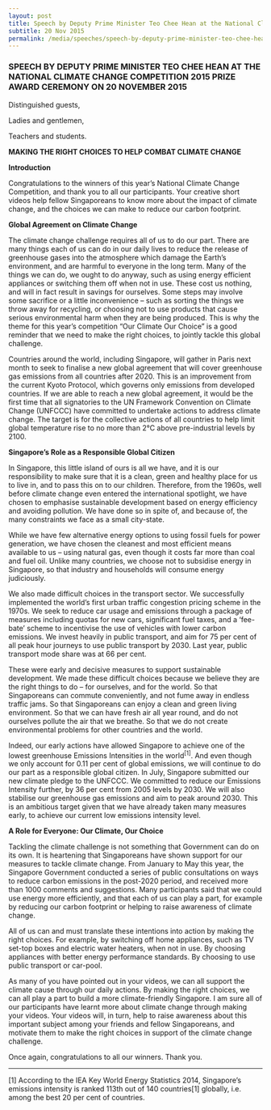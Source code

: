 ```yaml
---
layout: post
title: Speech by Deputy Prime Minister Teo Chee Hean at the National Climate Change Competition 2015 Prize Award Ceremony on 20 November 2015
subtitle: 20 Nov 2015
permalink: /media/speeches/speech-by-deputy-prime-minister-teo-chee-hean-at-the-national-climate-change-competition-2015-prize-award-ceremony-on-20-november-2015
---
```


### SPEECH BY DEPUTY PRIME MINISTER TEO CHEE HEAN AT THE NATIONAL CLIMATE CHANGE COMPETITION 2015 PRIZE AWARD CEREMONY ON 20 NOVEMBER 2015

Distinguished guests,

Ladies and gentlemen,

Teachers and students.

**MAKING THE RIGHT CHOICES TO HELP COMBAT CLIMATE CHANGE**

**Introduction**

Congratulations to the winners of this year’s National Climate Change Competition, and thank you to all our participants.  Your creative short videos help fellow Singaporeans to know more about the impact of climate change, and the choices we can make to reduce our carbon footprint.

**Global Agreement on Climate Change**

The climate change challenge requires all of us to do our part. There are many things each of us can do in our daily lives to reduce the release of greenhouse gases into the atmosphere which damage the Earth’s environment, and are harmful to everyone in the long term. Many of the things we can do, we ought to do anyway, such as using energy efficient appliances or switching them off when not in use. These cost us nothing, and will in fact result in savings for ourselves. Some steps may involve some sacrifice or a little inconvenience – such as sorting the things we throw away for recycling, or choosing not to use products that cause serious environmental harm when they are being produced. This is why the theme for this year’s competition “Our Climate Our Choice” is a good reminder that we need to make the right choices, to jointly tackle this global challenge.

Countries around the world, including Singapore, will gather in Paris next month to seek to finalise a new global agreement that will cover greenhouse gas emissions from all countries after 2020. This is an improvement from the current Kyoto Protocol, which governs only emissions from developed countries. If we are able to reach a new global agreement, it would be the first time that all signatories to the UN Framework Convention on Climate Change (UNFCCC) have committed to undertake actions to address climate change. The target is for the collective actions of all countries to help limit global temperature rise to no more than 2°C above pre-industrial levels by 2100.  

**Singapore’s Role as a Responsible Global Citizen**

In Singapore, this little island of ours is all we have, and it is our responsibility to make sure that it is a clean, green and healthy place for us to live in, and to pass this on to our children. Therefore, from the 1960s, well before climate change even entered the international spotlight, we have chosen to emphasise sustainable development based on energy efficiency and avoiding pollution. We have done so in spite of, and because of, the many constraints we face as a small city-state.

While we have few alternative energy options to using fossil fuels for power generation, we have chosen the cleanest and most efficient means available to us – using natural gas, even though it costs far more than coal and fuel oil.  Unlike many countries, we choose not to subsidise energy in Singapore, so that industry and households will consume energy judiciously.   

We also made difficult choices in the transport sector. We successfully implemented the world’s first urban traffic congestion pricing scheme in the 1970s. We seek to reduce car usage and emissions through a package of measures including quotas for new cars, significant fuel taxes, and a ‘fee-bate’ scheme to incentivise the use of vehicles with lower carbon emissions.  We invest heavily in public transport, and aim for 75 per cent of all peak hour journeys to use public transport by 2030. Last year, public transport mode share was at 66 per cent. 

These were early and decisive measures to support sustainable development. We made these difficult choices because we believe they are the right things to do – for ourselves, and for the world. So that Singaporeans can commute conveniently, and not fume away in endless traffic jams. So that Singaporeans can enjoy a clean and green living environment. So that we can have fresh air all year round, and do not ourselves pollute the air that we breathe. So that we do not create environmental problems for other countries and the world.

Indeed, our early actions have allowed Singapore to achieve one of the lowest greenhouse Emissions Intensities in the world<sup>[1]</sup>. And even though we only account for 0.11 per cent of global emissions, we will continue to do our part as a responsible global citizen. In July, Singapore submitted our new climate pledge to the UNFCCC.  We committed to reduce our Emissions Intensity further, by 36 per cent from 2005 levels by 2030.  We will also stabilise our greenhouse gas emissions and aim to peak around 2030.  This is an ambitious target given that we have already taken many measures early, to achieve our current low emissions intensity level.

**A Role for Everyone: Our Climate, Our Choice**

Tackling the climate challenge is not something that Government can do on its own. It is heartening that Singaporeans have shown support for our measures to tackle climate change. From January to May this year, the Singapore Government conducted a series of public consultations on ways to reduce carbon emissions in the post-2020 period, and received more than 1000 comments and suggestions.  Many participants said that we could use energy more efficiently, and that each of us can play a part, for example by reducing our carbon footprint or helping to raise awareness of climate change.

All of us can and must translate these intentions into action by making the right choices. For example, by switching off home appliances, such as TV set-top boxes and electric water heaters, when not in use. By choosing appliances with better energy performance standards. By choosing to use public transport or car-pool. 

As many of you have pointed out in your videos, we can all support the climate cause through our daily actions. By making the right choices, we can all play a part to build a more climate-friendly Singapore. I am sure all of our participants have learnt more about climate change through making your videos. Your videos will, in turn, help to raise awareness about this important subject among your friends and fellow Singaporeans, and motivate them to make the right choices in support of the climate change challenge.

Once again, congratulations to all our winners. Thank you.

___

[1]  According to the IEA Key World Energy Statistics 2014, Singapore’s emissions intensity is ranked 113th out of 140 countries[1] globally, i.e. among the best 20 per cent of countries.